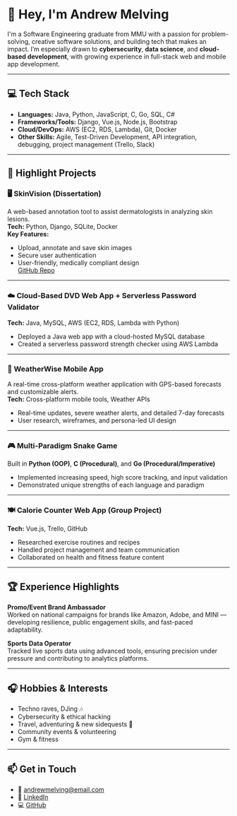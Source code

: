 # 👋 Hey, I'm Andrew Melving

I'm a Software Engineering graduate from MMU with a passion for problem-solving, creative software solutions, and building tech that makes an impact. I’m especially drawn to **cybersecurity**, **data science**, and **cloud-based development**, with growing experience in full-stack web and mobile app development.

---

## 💻 Tech Stack
- **Languages:** Java, Python, JavaScript, C, Go, SQL, C#
- **Frameworks/Tools:** Django, Vue.js, Node.js, Bootstrap
- **Cloud/DevOps:** AWS (EC2, RDS, Lambda), Git, Docker
- **Other Skills:** Agile, Test-Driven Development, API integration, debugging, project management (Trello, Slack)

---

## 📁 Highlight Projects

### 🖥️ SkinVision (Dissertation)
A web-based annotation tool to assist dermatologists in analyzing skin lesions.  
**Tech:** Python, Django, SQLite, Docker  
**Key Features:**  
- Upload, annotate and save skin images  
- Secure user authentication  
- User-friendly, medically compliant design  
[GitHub Repo](https://github.com/Skrillzzzz/SkinVision)

---

### ☁️ Cloud-Based DVD Web App + Serverless Password Validator  
**Tech:** Java, MySQL, AWS (EC2, RDS, Lambda with Python)  
- Deployed a Java web app with a cloud-hosted MySQL database  
- Created a serverless password strength checker using AWS Lambda  

---

### 📱 WeatherWise Mobile App  
A real-time cross-platform weather application with GPS-based forecasts and customizable alerts.  
**Tech:** Cross-platform mobile tools, Weather APIs  
- Real-time updates, severe weather alerts, and detailed 7-day forecasts  
- User research, wireframes, and persona-led UI design  

---

### 🎮 Multi-Paradigm Snake Game  
Built in **Python (OOP)**, **C (Procedural)**, and **Go (Procedural/Imperative)**  
- Implemented increasing speed, high score tracking, and input validation  
- Demonstrated unique strengths of each language and paradigm

---

### 🍽️ Calorie Counter Web App (Group Project)
**Tech:** Vue.js, Trello, GitHub  
- Researched exercise routines and recipes  
- Handled project management and team communication  
- Collaborated on health and fitness feature content

---

## 🏆 Experience Highlights
**Promo/Event Brand Ambassador**  
Worked on national campaigns for brands like Amazon, Adobe, and MINI — developing resilience, public engagement skills, and fast-paced adaptability.

**Sports Data Operator**  
Tracked live sports data using advanced tools, ensuring precision under pressure and contributing to analytics platforms.

---

## 🎧 Hobbies & Interests
- Techno raves, DJing 🎶  
- Cybersecurity & ethical hacking  
- Travel, adventuring & new sidequests 🧳  
- Community events & volunteering  
- Gym & fitness  

---

## 📫 Get in Touch
- 📧 andrewmelving@email.com  
- 💼 [LinkedIn](#)  
- 💻 [GitHub](https://github.com/Skrillzzzz)

